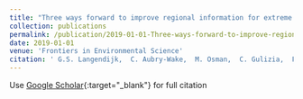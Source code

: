 ```yaml
---
title: "Three ways forward to improve regional information for extreme events: An early career perspective"
collection: publications
permalink: /publication/2019-01-01-Three-ways-forward-to-improve-regional-information-for-extreme-events-An-early-career-perspective
date: 2019-01-01
venue: 'Frontiers in Environmental Science'
citation: ' G.S. Langendijk,  C. Aubry-Wake,  M. Osman,  C. Gulizia,  F. Attig-Bahar,  E. Behrens,  A. Bertoncini,  N. Hart,  V.S. Indasi,  S. Innocenti,  E.C. Linden,  N. Mamnun,  K. Rasouli,  K.A. Reed,  N. Ridder,  J. Rivera,  R. Ruscica,  B.U. Ukazu,  J.P. Walawender,  D.P. Walker,  B.J. Woodhams,  Y.A. Yilmaz, &quot;Three ways forward to improve regional information for extreme events: An early career perspective.&quot; Frontiers in Environmental Science, 2019.'
---
```

Use [Google Scholar](https://scholar.google.com/scholar?q=Three+ways+forward+to+improve+regional+information+for+extreme+events:+An+early+career+perspective){:target="_blank"} for full citation